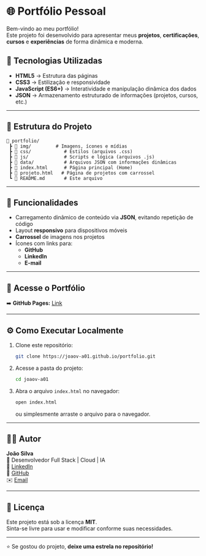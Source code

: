 # 🌐 Portfólio Pessoal

Bem-vindo ao meu portfólio!  
Este projeto foi desenvolvido para apresentar meus **projetos**, **certificações**, **cursos** e **experiências** de forma dinâmica e moderna.

## 🚀 Tecnologias Utilizadas

- **HTML5** → Estrutura das páginas  
- **CSS3** → Estilização e responsividade  
- **JavaScript (ES6+)** → Interatividade e manipulação dinâmica dos dados  
- **JSON** → Armazenamento estruturado de informações (projetos, cursos, etc.)

---

## 🧩 Estrutura do Projeto

```
📁 portfolio/
 ┣ 📂 img/         # Imagens, ícones e mídias
 ┣ 📂 css/            # Estilos (arquivos .css)
 ┣ 📂 js/             # Scripts e lógica (arquivos .js)
 ┣ 📂 data/           # Arquivos JSON com informações dinâmicas
 ┣ 📜 index.html      # Página principal (Home)
 ┣ 📜 projeto.html   # Página de projetos com carrossel
 ┗ 📜 README.md       # Este arquivo
```

---

## 🧠 Funcionalidades

- Carregamento dinâmico de conteúdo via **JSON**, evitando repetição de código  
- Layout **responsivo** para dispositivos móveis  
- **Carrossel** de imagens nos projetos  
- Ícones com links para:
  - **GitHub**
  - **LinkedIn**
  - **E-mail**

---

## 🔗 Acesse o Portfólio

➡️ **GitHub Pages:** [Link](https://joaov-a01.github.io/portfolio)

---

## ⚙️ Como Executar Localmente

1. Clone este repositório:
   ```bash
   git clone https://joaov-a01.github.io/portfolio.git
   ```

2. Acesse a pasta do projeto:
   ```bash
   cd joaov-a01
   ```

3. Abra o arquivo `index.html` no navegador:
   ```bash
   open index.html
   ```
   ou simplesmente arraste o arquivo para o navegador.

---

## 🧑‍💻 Autor

**João Silva**  
📍 Desenvolvedor Full Stack | Cloud | IA  
🔗 [LinkedIn](https://www.linkedin.com/in/joão-victor-silva-b6a0851a2)  
🐙 [GitHub](https://github.com/JoaoV-A01)  
✉️ [Email](mailto:joaosilva.dev01@gmail.com)

---

## 📜 Licença

Este projeto está sob a licença **MIT**.  
Sinta-se livre para usar e modificar conforme suas necessidades.

---

⭐ Se gostou do projeto, **deixe uma estrela no repositório!**
